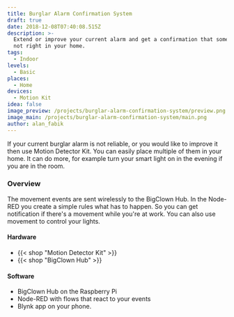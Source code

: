 ```yaml
---
title: Burglar Alarm Confirmation System
draft: true
date: 2018-12-08T07:40:08.515Z
description: >-
  Extend or improve your current alarm and get a confirmation that something is
  not right in your home.
tags:
  - Indoor
levels:
  - Basic
places:
  - Home
devices:
  - Motion Kit
idea: false
image_preview: /projects/burglar-alarm-confirmation-system/preview.png
image_main: /projects/burglar-alarm-confirmation-system/main.png
author: alan_fabik
---
```


If your current burglar alarm is not reliable, or you would like to improve it then use Motion Detector Kit. You can easily place multiple of them in your home. It can do more, for example turn your smart light on in the evening if you are in the room.

### Overview

The movement events are sent wirelessly to the BigClown Hub. In the Node-RED you create a simple rules what has to happen. So you can get notification if there's a movement while you're at work. You can also use movement to control your lights.

#### Hardware

* {{< shop "Motion Detector Kit" >}}
* {{< shop "BigClown Hub" >}}

#### Software

* BigClown Hub on the Raspberry Pi
* Node-RED with flows that react to your events
* Blynk app on your phone.
